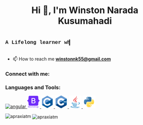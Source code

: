 <h1 align="center">Hi 👋, I'm Winston Narada Kusumahadi</h1>
<h3 align="center" class="typing">A Lifelong learner who aims to solve problems with technology.</h3>

<style>
@keyframes typing {
  from { width: 0; }
  to { width: 100%; }
}

@keyframes blink {
  50% { border-color: transparent; }
}

.typing {
  display: inline-block;
  white-space: nowrap;
  overflow: hidden;
  border-right: 3px solid;
  animation: typing 4s steps(40, end), blink 0.75s step-end infinite;
  font-family: "Courier New", Courier, monospace;
}
</style>

- 📫 How to reach me **winstonnk55@gmail.com**

<h3 align="left">Connect with me:</h3>
<p align="left"></p>

<h3 align="left">Languages and Tools:</h3>
<p align="left">
  <a href="https://angular.io" target="_blank" rel="noreferrer">
    <img src="https://angular.io/assets/images/logos/angular/angular.svg" alt="angular" width="40" height="40"/>
  </a>
  <a href="https://getbootstrap.com" target="_blank" rel="noreferrer">
    <img src="https://raw.githubusercontent.com/devicons/devicon/master/icons/bootstrap/bootstrap-plain-wordmark.svg" alt="bootstrap" width="40" height="40"/>
  </a>
  <a href="https://www.cprogramming.com/" target="_blank" rel="noreferrer">
    <img src="https://raw.githubusercontent.com/devicons/devicon/master/icons/c/c-original.svg" alt="c" width="40" height="40"/>
  </a>
  <a href="https://www.w3schools.com/cpp/" target="_blank" rel="noreferrer">
    <img src="https://raw.githubusercontent.com/devicons/devicon/master/icons/cplusplus/cplusplus-original.svg" alt="cplusplus" width="40" height="40"/>
  </a>
  <a href="https://www.java.com" target="_blank" rel="noreferrer">
    <img src="https://raw.githubusercontent.com/devicons/devicon/master/icons/java/java-original.svg" alt="java" width="40" height="40"/>
  </a>
  <a href="https://www.python.org" target="_blank" rel="noreferrer">
    <img src="https://raw.githubusercontent.com/devicons/devicon/master/icons/python/python-original.svg" alt="python" width="40" height="40"/>
  </a>
  <!-- Add more icons as needed -->
</p>

<p><img align="left" src="https://github-readme-stats.vercel.app/api/top-langs?username=apraxiatm&show_icons=true&locale=en&layout=compact" alt="apraxiatm" /></p>
<p>&nbsp;<img align="center" src="https://github-readme-stats.vercel.app/api?username=apraxiatm&show_icons=true&locale=en" alt="apraxiatm" /></p>



<!--
**ApraxiaTM/ApraxiaTM** is a ✨ _special_ ✨ repository because its `README.md` (this file) appears on your GitHub profile.

Here are some ideas to get you started:

- 🔭 I’m currently working on ...
- 🌱 I’m currently learning ...
- 👯 I’m looking to collaborate on ...
- 🤔 I’m looking for help with ...
- 💬 Ask me about ...
- 📫 How to reach me: ...
- 😄 Pronouns: ...
- ⚡ Fun fact: ...
-->
